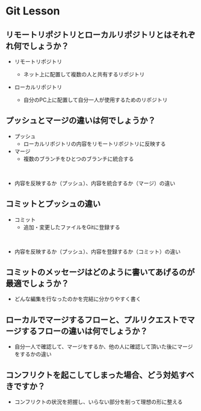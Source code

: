 # Git Lesson

## リモートリポジトリとローカルリポジトリとはそれぞれ何でしょうか？
* リモートリポジトリ
  * ネット上に配置して複数の人と共有するリポジトリ

* ローカルリポジトリ
  * 自分のPC上に配置して自分一人が使用するためのリポジトリ


## プッシュとマージの違いは何でしょうか？
* プッシュ
  * ローカルリポジトリの内容をリモートリポジトリに反映する
* マージ
  * 複数のブランチをひとつのブランチに統合する
<br>

* 内容を反映するか（プッシュ）、内容を統合するか（マージ）の違い


## コミットとプッシュの違い
* コミット
  * 追加・変更したファイルをGitに登録する
<br>

* 内容を反映するか（プッシュ）、内容を登録するか（コミット）の違い


## コミットのメッセージはどのように書いてあげるのが最適でしょうか？

* どんな編集を行なったのかを完結に分かりやすく書く


## ローカルでマージするフローと、プルリクエストでマージするフローの違いは何でしょうか？

* 自分一人で確認して、マージをするか、他の人に確認して頂いた後にマージをするかの違い


## コンフリクトを起こしてしまった場合、どう対処すべきですか？

* コンフリクトの状況を把握し、いらない部分を削って理想の形に整える


